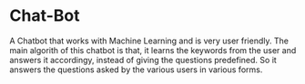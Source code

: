 # Chat-Bot
A Chatbot that works with Machine Learning and is very user friendly.
The main algorith of this chatbot is that, it learns the keywords from the user and answers it accordingy, instead of giving the questions predefined. So it answers the questions asked by the various users in various forms. 
